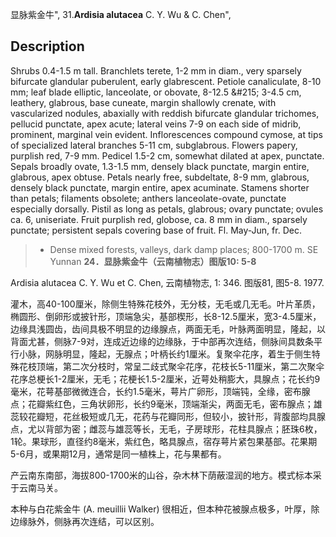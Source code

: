 显脉紫金牛",
31.**Ardisia alutacea** C. Y. Wu & C. Chen",

## Description
Shrubs 0.4-1.5 m tall. Branchlets terete, 1-2 mm in diam., very sparsely bifurcate glandular puberulent, early glabrescent. Petiole canaliculate, 8-10 mm; leaf blade elliptic, lanceolate, or obovate, 8-12.5 &amp;#215; 3-4.5 cm, leathery, glabrous, base cuneate, margin shallowly crenate, with vascularized nodules, abaxially with reddish bifurcate glandular trichomes, pellucid punctate, apex acute; lateral veins 7-9 on each side of midrib, prominent, marginal vein evident. Inflorescences compound cymose, at tips of specialized lateral branches 5-11 cm, subglabrous. Flowers papery, purplish red, 7-9 mm. Pedicel 1.5-2 cm, somewhat dilated at apex, punctate. Sepals broadly ovate, 1.3-1.5 mm, densely black punctate, margin entire, glabrous, apex obtuse. Petals nearly free, subdeltate, 8-9 mm, glabrous, densely black punctate, margin entire, apex acuminate. Stamens shorter than petals; filaments obsolete; anthers lanceolate-ovate, punctate especially dorsally. Pistil as long as petals, glabrous; ovary punctate; ovules ca. 6, uniseriate. Fruit purplish red, globose, ca. 8 mm in diam., sparsely punctate; persistent sepals covering base of fruit. Fl. May-Jun, fr. Dec.

> * Dense mixed forests, valleys, dark damp places; 800-1700 m. SE Yunnan
**24．显脉紫金牛（云南植物志）图版10: 5-8**

Ardisia alutacea C. Y. Wu et C. Chen, 云南植物志, 1: 346. 图版81, 图5-8. 1977.

灌木，高40-100厘米，除侧生特殊花枝外，无分枝，无毛或几无毛。叶片革质，椭圆形、倒卵形或披针形，顶端急尖，基部楔形，长8-12.5厘米，宽3-4.5厘米，边缘具浅圆齿，齿间具极不明显的边缘腺点，两面无毛，叶脉两面明显，隆起，以背面尤甚，侧脉7-9对，连成近边缘的边缘脉，于中部再次连结，侧脉间具数条平行小脉，网脉明显，隆起，无腺点；叶柄长约1厘米。复聚伞花序，着生于侧生特殊花枝顶端，第二次分枝时，常呈二歧式聚伞花序，花枝长5-11厘米，第二次聚伞花序总梗长1-2厘米，无毛；花梗长1.5-2厘米，近萼处稍膨大，具腺点；花长约9毫米，花萼基部微微连合，长约1.5毫米，萼片广卵形，顶端钝，全缘，密布腺点；花瓣紫红色，三角状卵形，长约9毫米，顶端渐尖，两面无毛，密布腺点；雄蕊较花瓣短，花丝极短或几无，花药与花瓣同形，但较小，披针形，背腹部均具腺点，尤以背部为密；雌蕊与雄蕊等长，无毛，子房球形，花柱具腺点；胚珠6枚，1轮。果球形，直径约8毫米，紫红色，略具腺点，宿存萼片紧包果基部。花果期5-6月，或果期12月，通常是同一植株上，花与果都有。

产云南东南部，海拔800-1700米的山谷，杂木林下荫蔽湿润的地方。模式标本采于云南马关。

本种与白花紫金牛 (A. meuillii Walker) 很相近，但本种花被腺点极多，叶厚，除边缘脉外，侧脉再次连结，可以区别。
